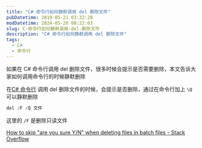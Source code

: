```yaml
---
title: "C# 命令行如何静默调用 del 删除文件"
pubDatetime: 2019-05-21 03:32:28
modDatetime: 2024-05-20 08:22:03
slug: C-命令行如何静默调用-del-删除文件
description: "C# 命令行如何静默调用 del 删除文件"
tags:
  - C#
  - 命令行
---
```





如果在 C# 命令行调用 del 删除文件，很多时候会提示是否需要删除，本文告诉大家如何调用命令行的时候静默删除

<!--more-->


<!-- CreateTime:2019/5/21 11:32:28 -->


<!-- 标签：C#，命令行 -->

在[C# 命令行](https://gist.github.com/lindexi/f2868a0d02f2197fbb62368514ed6f99) 调用 del 删除文件的时候，会提示是否删除，通过在命令行加上 `\Q` 可以静默删除

```csharp
del /F /Q 文件
```

这里的 `/F` 是删除只读文件

[How to skip "are you sure Y/N" when deleting files in batch files - Stack Overflow](https://stackoverflow.com/questions/7160342/how-to-skip-are-you-sure-y-n-when-deleting-files-in-batch-files )

